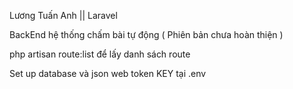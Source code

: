 Lương Tuấn Anh || Laravel

BackEnd hệ thống chấm bài tự động ( Phiên bản chưa hoàn thiện )

php artisan route:list để lấy danh sách route

Set up database và json web token KEY tại .env
